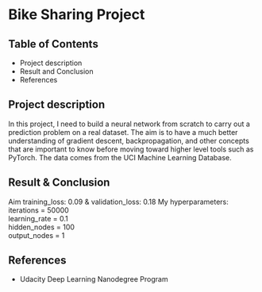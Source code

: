 # Bike Sharing Project

## Table of Contents
* Project description
* Result and Conclusion
* References

## Project description
In this project, I need to build a neural network from scratch to carry out a prediction problem on a real dataset. The aim is to have a much better understanding of gradient descent, backpropagation, and other concepts that are important to know before moving toward higher level tools such as PyTorch.
The data comes from the UCI Machine Learning Database.


## Result & Conclusion
Aim training_loss: 0.09 & validation_loss: 0.18
My hyperparameters: 
 <br />iterations = 50000
 <br />learning_rate = 0.1
 <br />hidden_nodes = 100
 <br /> output_nodes = 1

## References
* Udacity Deep Learning Nanodegree Program
